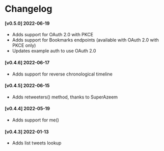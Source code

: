 # Changelog

#### [v0.5.0] 2022-06-19
 - Adds support for OAuth 2.0 with PKCE
 - Adds support for Bookmarks endpoints (available with OAuth 2.0 with PKCE only)
 - Updates example auth to use OAuth 2.0

#### [v0.4.6] 2022-06-17
 - Adds support for reverse chronological timeline

#### [v0.4.5] 2022-06-15
 - Adds retweeters() method, thanks to SuperAzeem

#### [v0.4.4] 2022-05-19
 - Adds support for me()

#### [v0.4.3] 2022-01-13
 - Adds list tweets lookup
